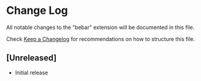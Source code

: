 # Change Log

All notable changes to the "bebar" extension will be documented in this file.

Check [Keep a Changelog](http://keepachangelog.com/) for recommendations on how to structure this file.

## [Unreleased]

- Initial release